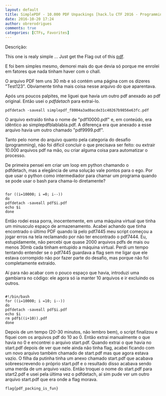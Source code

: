 ```yaml
---
layout: default
title: SimplePDF - 10.000 PDF Unpackings [hack.lu CTF 2016 - Programming]
date: 2016-10-20 17:24
author: obrerodrigues
comments: true
categories: [CTFs, Favorites]
---
```

Descrição:

This one is realy simple ... Just get the Flag out of this <a href="https://brenn0.files.wordpress.com/2016/10/simplepdf_f8004a3ad0acde31c40267b9856e63fc1.pdf">pdf</a>.

E foi bem simples mesmo, demorei mais do que devia só porque me enrolei em fatores que nada tinham haver com o chall.

O arquivo PDF tem uns 30 mb e só contém uma página com os dizeres "Test123". Obviamente tinha mais coisa nesse arquivo do que aparentava.

Após uns poucos palpites, me liguei que havia um outro pdf anexado ao pdf original. Então usei o <em>pdfdetach</em> para extrai-lo.

```pdfdetach -saveall simplepdf_f8004a3ad0acde31c40267b9856e63fc.pdf```

O arquivo extraído tinha o nome de "pdf10000.pdf" e, em conteúdo, era idêntico ao simplepdfblablabla.pdf. A diferença era que anexado a esse arquivo havia um outro chamado "pdf9999.pdf".

Tanto pelo nome do arquivo quanto pela categoria do desafio (programming), não foi dificil concluir o que precisava ser feito: ou extrair 10.000 arquivos pdf na mão, ou criar alguma coisa para automatizar o processo.

De primeira pensei em criar um loop em python chamando o pdfdetach, mas a elegância de uma solução vale pontos para o ego. Por que usar o python como intermediador para chamar um programa quando se pode usar o bash para chama-lo diretamente?

```

for ((i=10000; i =0; i--))
do
pdfdetach -saveall pdf$i.pdf
echo $i
done

```

Então rodei essa porra, inocentemente, em uma máquina virtual que tinha um minusculo espaço de armazenamento. Acabei achando que tinha encontrado o último PDF quando lá pelo pdf7445 meu script começou a jogar erros na tela reclamando por não ter encontrado o pdf7444. Eu, estupidamente, não percebi que quase 2000 arquivos pdfs de mais ou menos 30mb cada tinham entupido a máquina virtual. Perdi um tempo tentando entender se o pdf7445 guardava a flag sem me ligar que ele estava corrompido não por fazer parte do desafio, mas porque não foi completamente extraido.

Aí para não acabar com o pouco espaço que havia, introduzi uma gambiarra no código: ele agora só ia manter 10 arquivos e ir excluindo os outros.

```

#!/bin/bash
for ((i=10000; i =10; i--))
do
pdfdetach -saveall pdf$i.pdf
echo $i
rm pdf$((i+10)).pdf
done

```

Depois de um tempo (20-30 minutos, não lembro bem), o script finalizou e fiquei com os arquivos pdf do 10 ao 0. Então extrai manualmente o que havia no 0 e encontrei o arquivo start.pdf. Quando extrai o que havia no start.pdf depois de ver que nele ainda não tinha flag, acabei ficando com um novo arquivo também chamado de start.pdf mas que agora estava vazio. O filha da putinha tinha um anexo chamado start.pdf que acabava sobreescrevendo o próprio start.pdf e o resultado disso acabava sendo uma merda de um arquivo vazio. Então troquei o nome do start.pdf para start2.pdf e usei pela última vez o pdfdetach, aí sim pude ver um outro arquivo start.pdf que era onde a flag morava.

```flag{pdf_packing_is_fun}```
